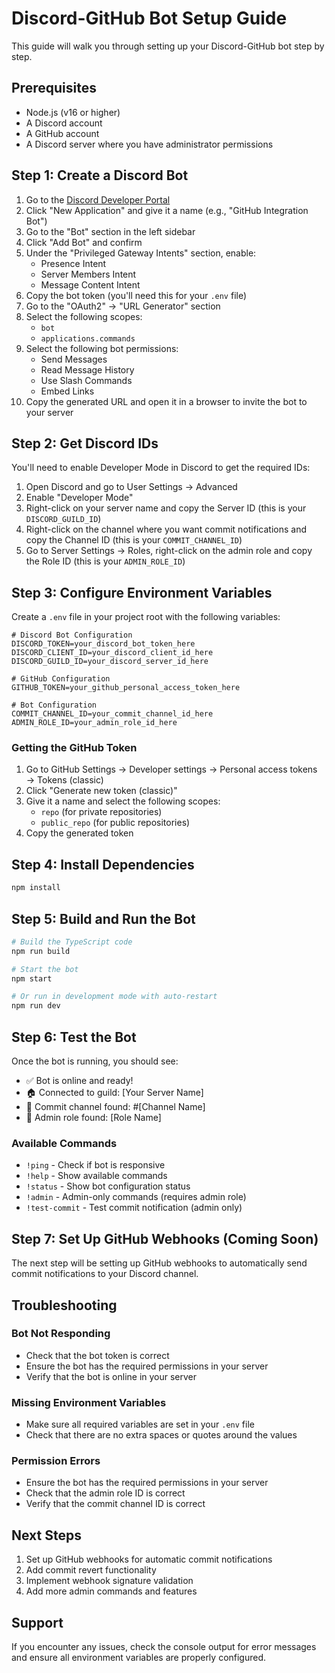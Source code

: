 # Discord-GitHub Bot Setup Guide

This guide will walk you through setting up your Discord-GitHub bot step by step.

## Prerequisites

- Node.js (v16 or higher)
- A Discord account
- A GitHub account
- A Discord server where you have administrator permissions

## Step 1: Create a Discord Bot

1. Go to the [Discord Developer Portal](https://discord.com/developers/applications)
2. Click "New Application" and give it a name (e.g., "GitHub Integration Bot")
3. Go to the "Bot" section in the left sidebar
4. Click "Add Bot" and confirm
5. Under the "Privileged Gateway Intents" section, enable:
   - Presence Intent
   - Server Members Intent
   - Message Content Intent
6. Copy the bot token (you'll need this for your `.env` file)
7. Go to the "OAuth2" → "URL Generator" section
8. Select the following scopes:
   - `bot`
   - `applications.commands`
9. Select the following bot permissions:
   - Send Messages
   - Read Message History
   - Use Slash Commands
   - Embed Links
10. Copy the generated URL and open it in a browser to invite the bot to your server

## Step 2: Get Discord IDs

You'll need to enable Developer Mode in Discord to get the required IDs:

1. Open Discord and go to User Settings → Advanced
2. Enable "Developer Mode"
3. Right-click on your server name and copy the Server ID (this is your `DISCORD_GUILD_ID`)
4. Right-click on the channel where you want commit notifications and copy the Channel ID (this is your `COMMIT_CHANNEL_ID`)
5. Go to Server Settings → Roles, right-click on the admin role and copy the Role ID (this is your `ADMIN_ROLE_ID`)

## Step 3: Configure Environment Variables

Create a `.env` file in your project root with the following variables:

```env
# Discord Bot Configuration
DISCORD_TOKEN=your_discord_bot_token_here
DISCORD_CLIENT_ID=your_discord_client_id_here
DISCORD_GUILD_ID=your_discord_server_id_here

# GitHub Configuration
GITHUB_TOKEN=your_github_personal_access_token_here

# Bot Configuration
COMMIT_CHANNEL_ID=your_commit_channel_id_here
ADMIN_ROLE_ID=your_admin_role_id_here
```

### Getting the GitHub Token

1. Go to GitHub Settings → Developer settings → Personal access tokens → Tokens (classic)
2. Click "Generate new token (classic)"
3. Give it a name and select the following scopes:
   - `repo` (for private repositories)
   - `public_repo` (for public repositories)
4. Copy the generated token

## Step 4: Install Dependencies

```bash
npm install
```

## Step 5: Build and Run the Bot

```bash
# Build the TypeScript code
npm run build

# Start the bot
npm start

# Or run in development mode with auto-restart
npm run dev
```

## Step 6: Test the Bot

Once the bot is running, you should see:
- ✅ Bot is online and ready!
- 🏠 Connected to guild: [Your Server Name]
- 📝 Commit channel found: #[Channel Name]
- 👑 Admin role found: [Role Name]

### Available Commands

- `!ping` - Check if bot is responsive
- `!help` - Show available commands
- `!status` - Show bot configuration status
- `!admin` - Admin-only commands (requires admin role)
- `!test-commit` - Test commit notification (admin only)

## Step 7: Set Up GitHub Webhooks (Coming Soon)

The next step will be setting up GitHub webhooks to automatically send commit notifications to your Discord channel.

## Troubleshooting

### Bot Not Responding
- Check that the bot token is correct
- Ensure the bot has the required permissions in your server
- Verify that the bot is online in your server

### Missing Environment Variables
- Make sure all required variables are set in your `.env` file
- Check that there are no extra spaces or quotes around the values

### Permission Errors
- Ensure the bot has the required permissions in your server
- Check that the admin role ID is correct
- Verify that the commit channel ID is correct

## Next Steps

1. Set up GitHub webhooks for automatic commit notifications
2. Add commit revert functionality
3. Implement webhook signature validation
4. Add more admin commands and features

## Support

If you encounter any issues, check the console output for error messages and ensure all environment variables are properly configured. 